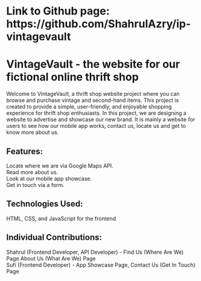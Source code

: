 <h1> Link to Github page: https://github.com/ShahrulAzry/ip-vintagevault </h1>
<h1> VintageVault - the website for our fictional online thrift shop </h1>

<p>Welcome to VintageVault, a thrift shop website project where you can browse and purchase vintage and second-hand items. This project is created to provide a simple, user-friendly, and enjoyable shopping experience for thrift shop enthusiasts. In this project, we are designing a website to advertise and showcase our new brand. It is mainly a website for users to see how our mobile app works, contact us, locate us and get to know more about us. <p>

<h2>Features:</h2>
<p>Locate where we are via Google Maps API.<br>
Read more about us.<br>
Look at our mobile app showcase.<br>
Get in touch via a form.<br>
</p>

<h2> Technologies Used: </h2>
<p> HTML, CSS, and JavaScript for the frontend </p>

<h2> Individual Contributions: </h2>
<p>Shahrul (Frontend Developer, API Developer) - Find Us (Where Are We) Page About Us (What Are We) Page<br>
Sufi (Frontend Developer) - App Showcase Page, Contact Us (Get In Touch) Page
</p>
